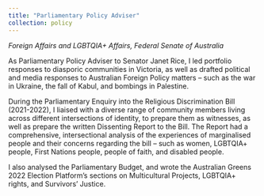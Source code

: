 ```yaml
---
title: "Parliamentary Policy Adviser"
collection: policy
---
```

_Foreign Affairs and LGBTQIA+ Affairs, Federal Senate of Australia_

As Parliamentary Policy Adviser to Senator Janet Rice, I led portfolio responses to diasporic communities in Victoria, as well as drafted political and media responses to Australian Foreign Policy matters – such as the war in Ukraine, the fall of Kabul, and bombings in Palestine. <br>

During the Parliamentary Enquiry into the Religious Discrimination Bill (2021-2022), I liaised with a diverse range of community members living across different intersections of identity, to prepare them as witnesses, as well as prepare the written Dissenting Report to the Bill. The Report had a comprehensive, intersectional analysis of the experiences of marginalised people and their concerns regarding the bill – such as women, LGBTQIA+ people, First Nations people, people of faith, and disabled people. <br>

I also analysed the Parliamentary Budget, and wrote the Australian Greens 2022 Election Platform’s sections on Multicultural Projects, LGBTQIA+ rights, and Survivors’ Justice. 
